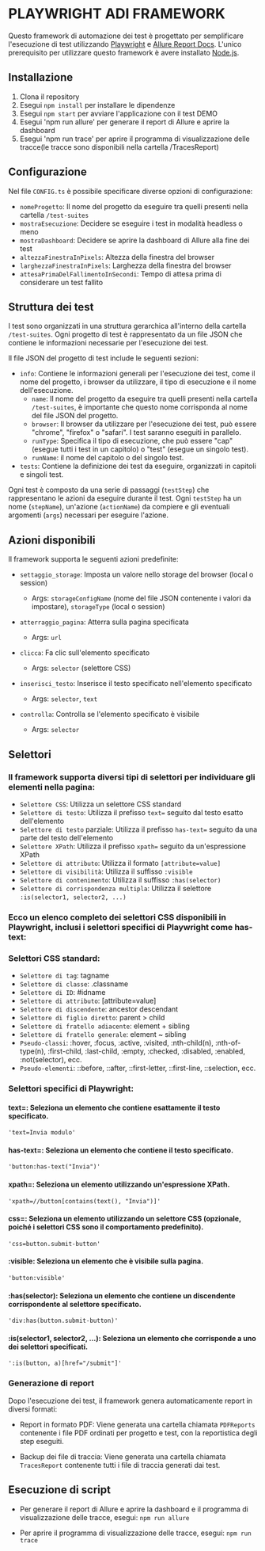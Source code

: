 # PLAYWRIGHT ADI FRAMEWORK

Questo framework di automazione dei test è progettato per semplificare l'esecuzione di test utilizzando [Playwright](https://playwright.dev/) e [Allure Report Docs](https://allurereport.org/docs/playwright/). L'unico prerequisito per utilizzare questo framework è avere installato [Node.js](https://nodejs.org/it/).

## Installazione

1. Clona il repository
2. Esegui `npm install` per installare le dipendenze
3. Esegui `npm start` per avviare l'applicazione con il test DEMO
4. Esegui 'npm run allure' per generare il report di Allure e aprire la dashboard
5. Esegui 'npm run trace' per aprire il programma di visualizzazione delle tracce(le tracce sono disponibili nella cartella /TracesReport)

## Configurazione

Nel file `CONFIG.ts` è possibile specificare diverse opzioni di configurazione:

- `nomeProgetto`: Il nome del progetto da eseguire tra quelli presenti nella cartella `/test-suites`
- `mostraEsecuzione`: Decidere se eseguire i test in modalità headless o meno
- `mostraDashboard`: Decidere se aprire la dashboard di Allure alla fine dei test
- `altezzaFinestraInPixels`: Altezza della finestra del browser
- `larghezzaFinestraInPixels`: Larghezza della finestra del browser
- `attesaPrimaDelFallimentoInSecondi`: Tempo di attesa prima di considerare un test fallito

## Struttura dei test

I test sono organizzati in una struttura gerarchica all'interno della cartella `/test-suites`. Ogni progetto di test è rappresentato da un file JSON che contiene le informazioni necessarie per l'esecuzione dei test.

Il file JSON del progetto di test include le seguenti sezioni:

- `info`: Contiene le informazioni generali per l'esecuzione dei test, come il nome del progetto, i browser da utilizzare, il tipo di esecuzione e il nome dell'esecuzione.
  - `name`: Il nome del progetto da eseguire tra quelli presenti nella cartella `/test-suites`, è importante che questo nome corrisponda al nome del file JSON del progetto.
  - `browser`: Il browser da utilizzare per l'esecuzione dei test, può essere "chrome", "firefox" o "safari". I test saranno eseguiti in parallelo.
  - `runType`: Specifica il tipo di esecuzione, che può essere "cap" (esegue tutti i test in un capitolo) o "test" (esegue un singolo test).
  - `runName`: il nome del capitolo o del singolo test.
- `tests`: Contiene la definizione dei test da eseguire, organizzati in capitoli e singoli test.

Ogni test è composto da una serie di passaggi (`testStep`) che rappresentano le azioni da eseguire durante il test. Ogni `testStep` ha un nome (`stepName`), un'azione (`actionName`) da compiere e gli eventuali argomenti (`args`) necessari per eseguire l'azione.

## Azioni disponibili

Il framework supporta le seguenti azioni predefinite:

- `settaggio_storage`: Imposta un valore nello storage del browser (local o session)
    - Args: `storageConfigName` (nome del file JSON contenente i valori da impostare), `storageType` (local o session)

- `atterraggio_pagina`: Atterra sulla pagina specificata
    - Args: `url`

- `clicca`: Fa clic sull'elemento specificato
    - Args: `selector` (selettore CSS)

- `inserisci_testo`: Inserisce il testo specificato nell'elemento specificato
    - Args: `selector`, `text`

- `controlla`: Controlla se l'elemento specificato è visibile
    - Args: `selector`

## Selettori

### Il framework supporta diversi tipi di selettori per individuare gli elementi nella pagina:

- `Selettore CSS`: Utilizza un selettore CSS standard
- `Selettore di testo`: Utilizza il prefisso `text=` seguito dal testo esatto dell'elemento
- `Selettore di testo` parziale: Utilizza il prefisso `has-text=` seguito da una parte del testo dell'elemento
- `Selettore XPath`: Utilizza il prefisso `xpath=` seguito da un'espressione XPath
- `Selettore di attributo`: Utilizza il formato `[attribute=value]`
- `Selettore di visibilità`: Utilizza il suffisso `:visible`
- `Selettore di contenimento`: Utilizza il suffisso `:has(selector)`
- `Selettore di corrispondenza multipla`: Utilizza il selettore `:is(selector1, selector2, ...)`

### Ecco un elenco completo dei selettori CSS disponibili in Playwright, inclusi i selettori specifici di Playwright come has-text:

### Selettori CSS standard:

- `Selettore di tag`: tagname
- `Selettore di classe`: .classname
- `Selettore di ID`: #idname
- `Selettore di attributo`: [attribute=value]
- `Selettore di discendente`: ancestor descendant
- `Selettore di figlio diretto`: parent > child
- `Selettore di fratello adiacente`: element + sibling
- `Selettore di fratello generale`: element ~ sibling
- `Pseudo-classi`: :hover, :focus, :active, :visited, :nth-child(n), :nth-of-type(n), :first-child, :last-child, :empty, :checked, :disabled, :enabled, :not(selector), ecc.
- `Pseudo-elementi`: ::before, ::after, ::first-letter, ::first-line, ::selection, ecc.


### Selettori specifici di Playwright:

#### text=: Seleziona un elemento che contiene esattamente il testo specificato.

`'text=Invia modulo'`


#### has-text=: Seleziona un elemento che contiene il testo specificato.

`'button:has-text("Invia")'`


#### xpath=: Seleziona un elemento utilizzando un'espressione XPath.

`'xpath=//button[contains(text(), "Invia")]'`


#### css=: Seleziona un elemento utilizzando un selettore CSS (opzionale, poiché i selettori CSS sono il comportamento predefinito).

`'css=button.submit-button'`


#### :visible: Seleziona un elemento che è visibile sulla pagina.

`'button:visible'`


#### :has(selector): Seleziona un elemento che contiene un discendente corrispondente al selettore specificato.

`'div:has(button.submit-button)'`


#### :is(selector1, selector2, ...): Seleziona un elemento che corrisponde a uno dei selettori specificati.

`':is(button, a)[href="/submit"]'`

### Generazione di report

Dopo l'esecuzione dei test, il framework genera automaticamente report in diversi formati:

- Report in formato PDF: Viene generata una cartella chiamata `PDFReports` contenente i file PDF ordinati per progetto e test, con la reportistica degli step eseguiti.

- Backup dei file di traccia: Viene generata una cartella chiamata `TracesReport` contenente tutti i file di traccia generati dai test.

## Esecuzione di script

- Per generare il report di Allure e aprire la dashboard e il programma di visualizzazione delle tracce, esegui: `npm run allure`

- Per aprire il programma di visualizzazione delle tracce, esegui: `npm run trace`

